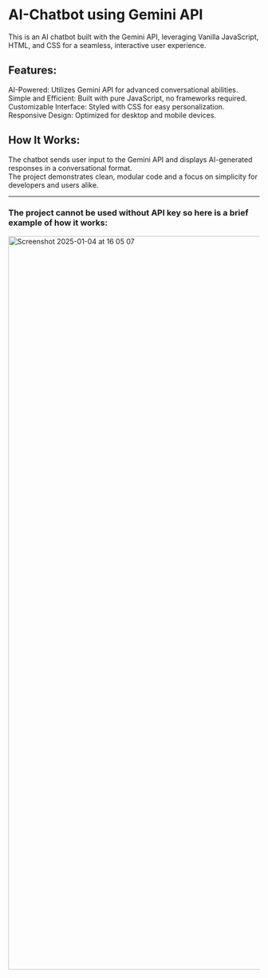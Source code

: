 # AI-Chatbot using Gemini API
This is an AI chatbot built with the Gemini API, leveraging Vanilla JavaScript, HTML, and CSS for a seamless, interactive user experience.

## Features:
AI-Powered: Utilizes Gemini API for advanced conversational abilities.
Simple and Efficient: Built with pure JavaScript, no frameworks required.
Customizable Interface: Styled with CSS for easy personalization.
Responsive Design: Optimized for desktop and mobile devices.

## How It Works:
The chatbot sends user input to the Gemini API and displays AI-generated responses in a conversational format.<br>
The project demonstrates clean, modular code and a focus on simplicity for developers and users alike.<hr>

### The project cannot be used without API key so here is a brief example of how it works:<br>
<img width="1470" alt="Screenshot 2025-01-04 at 16 05 07" src="https://github.com/user-attachments/assets/6a75deb4-2885-4c8d-ab21-de0e0ea45bc4" />
